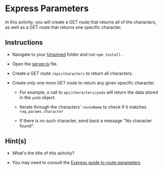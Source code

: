# Express Parameters

In this activity, you will create a GET route that returns all of the characters, as well as a GET route that returns one specific character.

## Instructions

* Navigate to your [Unsolved](Unsolved/) folder and run `npm install`.

* Open the [server.js](Unsolved/server.js) file.

* Create a GET route `/api/characters` to return all characters. 

* Create _only_ one more GET route to return any given specific character. 

  * For example, a call to `api/characters/yoda` will return the data stored in the `yoda` object.

  * Iterate through the characters' `routeName` to check if it matches `req.params.character`

  * If there is no such character, send back a message "No character found". 

## Hint(s)

* What's the title of this activity? 

* You may need to consult the [Express guide to route parameters](https://expressjs.com/en/guide/routing.html#route-parameters)